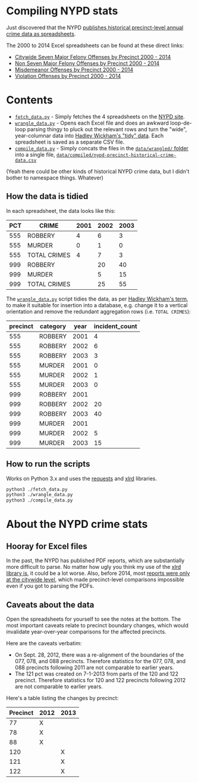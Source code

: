 # Compiling NYPD stats

Just discovered that the NYPD [publishes historical precinct-level annual crime data as spreadsheets](http://www.nyc.gov/html/nypd/html/analysis_and_planning/historical_nyc_crime_data.shtml).

The 2000 to 2014 Excel spreadsheets can be found at these direct links:

- [Citywide Seven Major Felony Offenses by Precinct 2000 - 2014](http://www.nyc.gov/html/nypd/downloads/excel/analysis_and_planning/seven_major_felony_offenses_by_precinct_2000_2014.xls)
- [Non Seven Major Felony Offenses by Precinct 2000 - 2014](http://www.nyc.gov/html/nypd/downloads/excel/analysis_and_planning/non_seven_major_felony_offenses_by_precinct_2000_2014.xls)
- [Misdemeanor Offenses by Precinct 2000 - 2014](http://www.nyc.gov/html/nypd/downloads/excel/analysis_and_planning/misdemeanor_offenses_by_precinct_2000_2014.xls)
- [Violation Offenses by Precinct 2000 - 2014](http://www.nyc.gov/html/nypd/downloads/excel/analysis_and_planning/violation_offenses_by_precinct_2000_2014.xls)

# Contents

- [`fetch_data.py`](fetch_data.py) - Simply fetches the 4 spreadsheets on the [NYPD site](http://www.nyc.gov/html/nypd/html/analysis_and_planning/historical_nyc_crime_data.shtml).
- [`wrangle_data.py`](wrangle_data.py) - Opens each Excel file and does an awkward loop-de-loop parsing thingy to pluck out the relevant rows and turn the "wide", year-columnar data into [Hadley Wickham's "tidy" data](http://vita.had.co.nz/papers/tidy-data.pdf). Each spreadsheet is saved as a separate CSV file.
- [`compile_data.py`](compile_data.py) - Simply concats the files in the [`data/wrangled/` folder](data/wrangled/) into a single file, [`data/compiled/nypd-precinct-historical-crime-data.csv`](data/compiled/nypd-precinct-historical-crime-data.csv)


(Yeah there could be other kinds of historical NYPD crime data, but I didn't bother to namespace things. Whatever)


## How the data is tidied

In each spreadsheet, the data looks like this:

| PCT |    CRIME     | 2001 | 2002 | 2003 |
|-----|--------------|------|------|------|
| 555 | ROBBERY      |    4 |    6 |    3 |
| 555 | MURDER       |    0 |    1 |    0 |
| 555 | TOTAL CRIMES |    4 |    7 |    3 |
| 999 | ROBBERY      |      |   20 |   40 |
| 999 | MURDER       |      |    5 |   15 |
| 999 | TOTAL CRIMES |      |   25 |   55 |


The [`wrangle_data.py`](wrangle_data.py) script tidies the data, as per [Hadley Wickham's term](http://vita.had.co.nz/papers/tidy-data.pdf), to make it suitable for insertion into a database, e.g. change it to a vertical orientation and remove the redundant aggregation rows (i.e. `TOTAL CRIMES`):

| precinct | category | year | incident_count |
|----------|----------|------|----------------|
|      555 | ROBBERY  | 2001 |              4 |
|      555 | ROBBERY  | 2002 |              6 |
|      555 | ROBBERY  | 2003 |              3 |
|      555 | MURDER   | 2001 |              0 |
|      555 | MURDER   | 2002 |              1 |
|      555 | MURDER   | 2003 |              0 |
|      999 | ROBBERY  | 2001 |                |
|      999 | ROBBERY  | 2002 |             20 |
|      999 | ROBBERY  | 2003 |             40 |
|      999 | MURDER   | 2001 |                |
|      999 | MURDER   | 2002 |              5 |
|      999 | MURDER   | 2003 |             15 |


## How to run the scripts

Works on Python 3.x and uses the [requests](http://docs.python-requests.org/en/latest/) and [xlrd](https://pypi.python.org/pypi/xlrd) libraries.

~~~sh
python3 ./fetch_data.py
python3 ./wrangle_data.py
python3 ./compile_data.py
~~~



# About the NYPD crime stats

## Hooray for Excel files

In the past, the NYPD has published PDF reports, which are substantially more difficult to parse. No matter how ugly you think my use of the [xlrd library is](wrangle_data.py), it could be a lot worse. Also, before 2014, most [reports were only at the citywide level](https://web.archive.org/web/20130724044422/http://www.nyc.gov/html/nypd/html/analysis_and_planning/historical_nyc_crime_data.shtml), which made precinct-level comparisons impossible even if you got to parsing the PDFs.

## Caveats about the data

Open the spreadsheets for yourself to see the notes at the bottom. The most important caveats relate to precinct boundary changes, which would invalidate year-over-year comparisons for the affected precincts.

Here are the caveats verbatim:

- On Sept. 28, 2012, there was a re-alignment of the boundaries of the 077, 078, and 088 precincts.  Therefore statistics for the 077, 078, and 088 precincts following 2011 are not comparable to earlier years.
- The 121 pct was created on 7-1-2013 from parts of the 120 and 122 precinct.  Therefore statistics for 120 and 122 precincts following 2012 are not comparable to earlier years.

Here's a table listing the changes by precinct:

| Precinct | 2012 | 2013 |
|----------|------|------|
|       77 | X    |      |
|       78 | X    |      |
|       88 | X    |      |
|      120 |      | X    |
|      121 |      | X    |
|      122 |      | X    |
